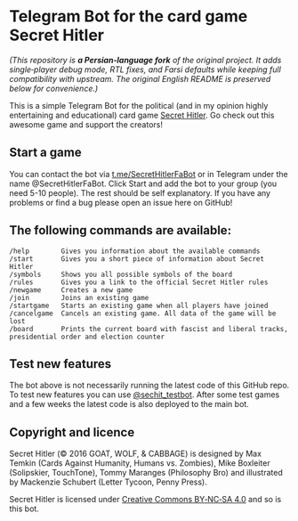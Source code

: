 # Telegram Bot for the card game Secret Hitler

*(This repository is **a Persian‑language fork** of the original project.  It adds single‑player debug mode, RTL fixes, and Farsi defaults while keeping full compatibility with upstream.  The original English README is preserved below for convenience.)*

This is a simple Telegram Bot for the political (and in my opinion highly entertaining and educational) card game [Secret Hitler](http://secrethitler.com/).
Go check out this awesome game and support the creators!

## Start a game

You can contact the bot via [t.me/SecretHitlerFaBot](https://t.me/SecretHitlerFaBot) or in Telegram under the name @SecretHitlerFaBot.
Click Start and add the bot to your group (you need 5-10 people). The rest should be self explanatory.
If you have any problems or find a bug please open an issue here on GitHub!

## The following commands are available:

```
/help        Gives you information about the available commands
/start       Gives you a short piece of information about Secret Hitler
/symbols     Shows you all possible symbols of the board
/rules       Gives you a link to the official Secret Hitler rules
/newgame     Creates a new game
/join        Joins an existing game
/startgame   Starts an existing game when all players have joined
/cancelgame  Cancels an existing game. All data of the game will be lost
/board       Prints the current board with fascist and liberal tracks, presidential order and election counter
```

## Test new features

The bot above is not necessarily running the latest code of this GitHub repo. To test new features you can use [@sechit\_testbot](https://t.me/sechit_testbot). After some test games and a few weeks the latest code is also deployed to the main bot.

## Copyright and licence

Secret Hitler (© 2016 GOAT, WOLF, & CABBAGE) is designed by Max Temkin (Cards Against Humanity, Humans vs. Zombies), Mike Boxleiter (Solipskier, TouchTone), Tommy Maranges (Philosophy Bro) and illustrated by Mackenzie Schubert (Letter Tycoon, Penny Press).

Secret Hitler is licensed under [Creative Commons BY‑NC‑SA 4.0](https://creativecommons.org/licenses/by-nc-sa/4.0/) and so is this bot.
